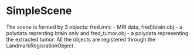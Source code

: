 # SimpleScene
The scene is formed by 3 objects: fred.mnc - MRI data, fred)brain.obj - a polydata reprenting brain only and fred_tumor.obj - a polydata representing the extracted tumor.
All the objects are registered through the LandmarkRegisrationObject.
